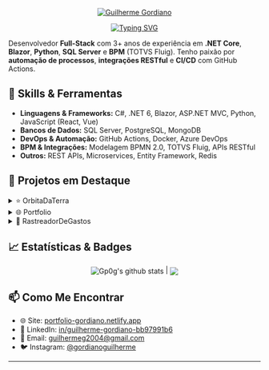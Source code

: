 <p align="center">
  <a href="https://github.com/redgp0g">
  <img src="https://github.com/user-attachments/assets/1504fb5d-1157-44d4-ab9b-2a9597df3a8f" alt="Guilherme Gordiano" />
  <a/>
</p>

<p align="center">    
  <a href="https://git.io/typing-svg"><img src="https://readme-typing-svg.demolab.com?font=Fira+Code&weight=500&size=30&pause=1000&center=true&vCenter=true&width=800&lines=I'm+Fullstack+Web+Developer;Experienced+in+.NET" alt="Typing SVG" /></a>
</p>

Desenvolvedor **Full-Stack** com 3+ anos de experiência em **.NET Core**, **Blazor**, **Python**, **SQL Server** e **BPM** (TOTVS Fluig).
Tenho paixão por **automação de processos**, **integrações RESTful** e **CI/CD** com GitHub Actions.

## 🚀 Skills & Ferramentas

- **Linguagens & Frameworks:** C#, .NET 6, Blazor, ASP.NET MVC, Python, JavaScript (React, Vue)  
- **Bancos de Dados:** SQL Server, PostgreSQL, MongoDB  
- **DevOps & Automação:** GitHub Actions, Docker, Azure DevOps  
- **BPM & Integrações:** Modelagem BPMN 2.0, TOTVS Fluig, APIs RESTful  
- **Outros:** REST APIs, Microservices, Entity Framework, Redis  

## 📂 Projetos em Destaque

<details>  
<summary>⭐ OrbitaDaTerra</summary>  
Projeto de *site de consórcios* desenvolvido em **PHP** com **Laravel** e **Livewire**, contendo um **dashboard de gerenciamento**, página de **vendedores** e apresentação das **cartas de consórcio** para simulação de planos e lances.  
</details>

<details>  
<summary>🌐 Portfolio</summary>  
Site pessoal construído com **HTML**, **CSS** e **JavaScript**, hospedado no Netlify, para apresentar cases, blog e currículo interativo.  
</details>

<details>  
<summary>💸 RastreadorDeGastos</summary>  
Aplicação **C#** para controle financeiro pessoal, com backend .NET e frontend Blazor, implementando padrões de projeto e testes unitários.  
</details>

## 📈 Estatísticas & Badges

<p align="center">  
  <img align="center" src="https://github-readme-stats.vercel.app/api?username=redgp0g&show_icons=true&include_all_commits=true&theme=buefy&hide_border=true" alt="Gp0g's github stats" /> | <img align="center" src="https://github-readme-stats.vercel.app/api/top-langs/?username=redgp0g&layout=compact&theme=buefy&hide_border=true" />
</p>

## 📫 Como Me Encontrar

- 🌐 Site: [portfolio-gordiano.netlify.app](https://portfolio-gordiano.netlify.app)  
- 🔗 LinkedIn: [in/guilherme-gordiano-bb97991b6](https://www.linkedin.com/in/guilherme-gordiano-bb97991b6)  
- 📧 Email: guilhermeg2004@gmail.com  
- 🐦 Instagram: [@gordianoguilherme](https://www.instagram.com/gordianoguilherme)

---
